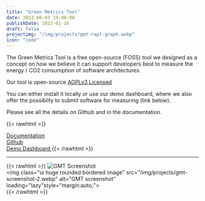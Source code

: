 ```yaml
---
title: "Green Metrics Tool"
date: 2023-08-03 19:00:00
publishDate: 2023-01-16
draft: false
projectimg: "/img/projects/gmt-rapl-graph.webp"
icon: "code"
---
```


The Green Metrics Tool is a free open-source (FOSS) tool we designed as a concept on how we believe it can support 
developers best to measure the energy / CO2 consumption of software architectures.

Our tool is open-source [AGPLv3 Licensed](https://github.com/green-coding-berlin/green-metrics-tool/blob/main/LICENSE)

You can either install it locally or use our demo dashboard, where we also offer the possibilty to submit software for measuring (link below).

Please see all the details on Github and in the documentation.

{{< rawhtml >}} 
<a class="ui labeled button" href="https://docs.green-coding.berlin">
    <div class="ui button">
        <i class="book icon"></i>
    </div>
    <span class="ui basic label">
        Documentation
    </span>
</a>
<a class="ui labeled button" href="https://github.com/green-coding-berlin/green-metrics-tool">
    <div class="ui button">
        <i class="code branch icon"></i>
    </div>
    <span class="ui basic label">
        Github
    </span>
</a>
<a class="ui labeled button" href="https://metrics.green-coding.berlin">
    <div class="ui button">
        <i class="columns icon"></i>
    </div>
    <span class="ui basic label">
        Demo Dashboard
    </span>
</a>
{{< /rawhtml >}}

---

{{< rawhtml >}}
<img class="ui huge rounded bordered image" src="/img/projects/gmt-screenshot-1.webp" alt="GMT Screenshot" loading="lazy" style="margin:auto;">
<br>
<img class="ui huge rounded bordered image" src="/img/projects/gmt-screenshot-2.webp" alt="GMT screenshot" loading="lazy"style="margin:auto;">
<br>
{{< /rawhtml >}}


